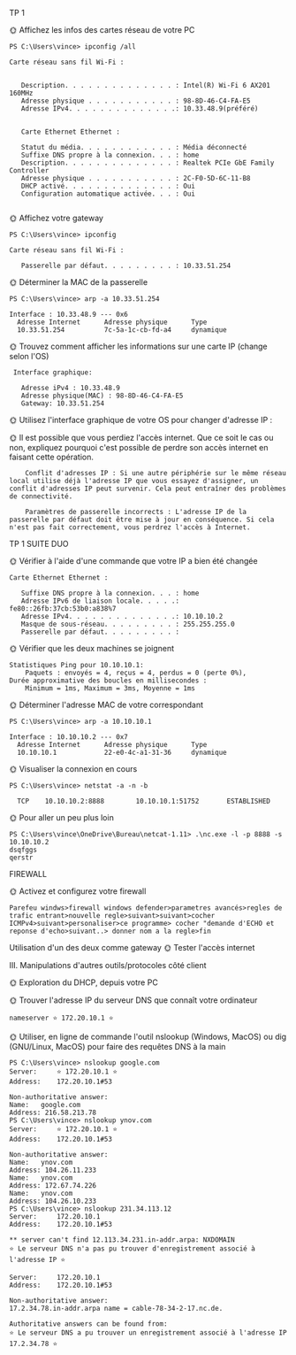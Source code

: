 TP 1


🌞 Affichez les infos des cartes réseau de votre PC

```
PS C:\Users\vince> ipconfig /all

Carte réseau sans fil Wi-Fi :

  
   Description. . . . . . . . . . . . . . : Intel(R) Wi-Fi 6 AX201 160MHz
   Adresse physique . . . . . . . . . . . : 98-8D-46-C4-FA-E5
   Adresse IPv4. . . . . . . . . . . . . .: 10.33.48.9(préféré)
  
   ```
```
   Carte Ethernet Ethernet :

   Statut du média. . . . . . . . . . . . : Média déconnecté
   Suffixe DNS propre à la connexion. . . : home
   Description. . . . . . . . . . . . . . : Realtek PCIe GbE Family Controller
   Adresse physique . . . . . . . . . . . : 2C-F0-5D-6C-11-B8
   DHCP activé. . . . . . . . . . . . . . : Oui
   Configuration automatique activée. . . : Oui
  
   ```

🌞 Affichez votre gateway

```
PS C:\Users\vince> ipconfig

Carte réseau sans fil Wi-Fi :

   Passerelle par défaut. . . . . . . . . : 10.33.51.254
   ```


🌞 Déterminer la MAC de la passerelle
```
PS C:\Users\vince> arp -a 10.33.51.254

Interface : 10.33.48.9 --- 0x6
  Adresse Internet      Adresse physique      Type
  10.33.51.254          7c-5a-1c-cb-fd-a4     dynamique
  ```
 
 🌞 Trouvez comment afficher les informations sur une carte IP (change selon l'OS)
 ```
  Interface graphique:

    Adresse iPv4 : 10.33.48.9
    Adresse physique(MAC) : 98-8D-46-C4-FA-E5
    Gateway: 10.33.51.254
```
🌞 Utilisez l'interface graphique de votre OS pour changer d'adresse IP :

🌞 Il est possible que vous perdiez l'accès internet. Que ce soit le cas ou non, expliquez pourquoi c'est possible de perdre son accès internet en faisant cette opération.
```
    Conflit d'adresses IP : Si une autre périphérie sur le même réseau local utilise déjà l'adresse IP que vous essayez d'assigner, un conflit d'adresses IP peut survenir. Cela peut entraîner des problèmes de connectivité.

    Paramètres de passerelle incorrects : L'adresse IP de la passerelle par défaut doit être mise à jour en conséquence. Si cela n'est pas fait correctement, vous perdrez l'accès à Internet.
```

TP 1 SUITE DUO

🌞 Vérifier à l'aide d'une commande que votre IP a bien été changée

```
Carte Ethernet Ethernet :

   Suffixe DNS propre à la connexion. . . : home
   Adresse IPv6 de liaison locale. . . . .: fe80::26fb:37cb:53b0:a838%7
   Adresse IPv4. . . . . . . . . . . . . .: 10.10.10.2
   Masque de sous-réseau. . . . . . . . . : 255.255.255.0
   Passerelle par défaut. . . . . . . . . :

```
🌞 Vérifier que les deux machines se joignent
```
Statistiques Ping pour 10.10.10.1:
    Paquets : envoyés = 4, reçus = 4, perdus = 0 (perte 0%),
Durée approximative des boucles en millisecondes :
    Minimum = 1ms, Maximum = 3ms, Moyenne = 1ms
```

🌞 Déterminer l'adresse MAC de votre correspondant
```
PS C:\Users\vince> arp -a 10.10.10.1

Interface : 10.10.10.2 --- 0x7
  Adresse Internet      Adresse physique      Type
  10.10.10.1            22-e0-4c-a1-31-36     dynamique
```
  
🌞 Visualiser la connexion en cours
```
PS C:\Users\vince> netstat -a -n -b

  TCP    10.10.10.2:8888        10.10.10.1:51752       ESTABLISHED
```

🌞 Pour aller un peu plus loin
```
PS C:\Users\vince\OneDrive\Bureau\netcat-1.11> .\nc.exe -l -p 8888 -s 10.10.10.2
dsqfggs
qerstr
```
FIREWALL

🌞 Activez et configurez votre firewall

```
Parefeu windws>firewall windows defender>parametres avancés>regles de trafic entrant>nouvelle regle>suivant>suivant>cocher ICMPv4>suivant>personaliser>ce programme> cocher "demande d'ECHO et reponse d'echo>suivant..> donner nom a la regle>fin
```
Utilisation d'un des deux comme gateway
🌞 Tester l'accès internet

III. Manipulations d'autres outils/protocoles côté client


🌞 Exploration du DHCP, depuis votre PC

🌞 Trouver l'adresse IP du serveur DNS que connaît votre ordinateur
```
nameserver ⭐ 172.20.10.1 ⭐
```
🌞 Utiliser, en ligne de commande l'outil nslookup (Windows, MacOS) ou dig (GNU/Linux, MacOS) pour faire des requêtes DNS à la main
```
PS C:\Users\vince> nslookup google.com        
Server:		⭐ 172.20.10.1 ⭐
Address:	172.20.10.1#53

Non-authoritative answer:
Name:	google.com
Address: 216.58.213.78
PS C:\Users\vince> nslookup ynov.com  
Server:		⭐ 172.20.10.1 ⭐
Address:	172.20.10.1#53

Non-authoritative answer:
Name:	ynov.com
Address: 104.26.11.233
Name:	ynov.com
Address: 172.67.74.226
Name:	ynov.com
Address: 104.26.10.233
PS C:\Users\vince> nslookup 231.34.113.12      
Server:		172.20.10.1
Address:	172.20.10.1#53

** server can't find 12.113.34.231.in-addr.arpa: NXDOMAIN
⭐ Le serveur DNS n'a pas pu trouver d'enregistrement associé à l'adresse IP ⭐

Server:		172.20.10.1
Address:	172.20.10.1#53

Non-authoritative answer:
17.2.34.78.in-addr.arpa	name = cable-78-34-2-17.nc.de.

Authoritative answers can be found from:
⭐ Le serveur DNS a pu trouver un enregistrement associé à l'adresse IP 17.2.34.78 ⭐
```
